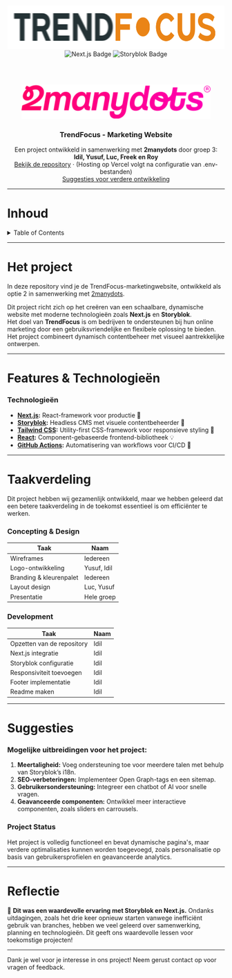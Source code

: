 <div align="center">
  <!-- Logo van TrendFocus -->
  <img src="./readme-items/logo-trendfocus.png" alt="TrendFocus logo" height="100">
</div>

<div align="center">
  <!-- Next.js Badge -->
  <img src="https://img.shields.io/badge/Next.js-black?style=for-the-badge&logo=next.js&logoColor=white" alt="Next.js Badge">
  
  <!-- Storyblok Badge -->
  <img src="https://img.shields.io/badge/Storyblok-blue?style=for-the-badge&logo=storyblok&logoColor=white" alt="Storyblok Badge">
</div>

<br></br>

<div align="center">
  <!-- Logo van 2manydots -->
  <a href="https://www.2manydots.nl/">
    <img src="./readme-items/logo.svg" alt="2manydots logo" height="80">
  </a>

  <h3 align="center">TrendFocus - Marketing Website</h3>

  <p align="center">
    Een project ontwikkeld in samenwerking met <strong>2manydots</strong> door groep 3:
    <br>
    <strong>Idil, Yusuf, Luc, Freek en Roy</strong>
    <br>
    <a href="https://github.com/IdilGA/next-storyblok-demo-master">Bekijk de repository</a>
    ·
    (Hosting op Vercel volgt na configuratie van .env-bestanden)
    <br>
    <a href="#suggesties">Suggesties voor verdere ontwikkeling</a>
  </p>
</div>

---

# Inhoud

<details>
    <summary>Table of Contents</summary>
    <div>
        <ol>
            <li><a href="#het-project">Het project</a></li>
            <li><a href="#features--technologieën">Features & Technologieën</a></li>
            <li><a href="#taakverdeling">Taakverdeling</a></li>
            <li><a href="#suggesties">Suggesties voor verdere ontwikkeling</a></li>
        </ol>
    </div>
</details>

---

# Het project

In deze repository vind je de TrendFocus-marketingwebsite, ontwikkeld als optie 2 in samenwerking met [2manydots](https://www.2manydots.nl/).

Dit project richt zich op het creëren van een schaalbare, dynamische website met moderne technologieën zoals **Next.js** en **Storyblok**.  
Het doel van **TrendFocus** is om bedrijven te ondersteunen bij hun online marketing door een gebruiksvriendelijke en flexibele oplossing te bieden. Het project combineert dynamisch contentbeheer met visueel aantrekkelijke ontwerpen.

---

# Features & Technologieën

### Technologieën

- **[Next.js](https://nextjs.org/):** React-framework voor productie 🚀
- **[Storyblok](https://www.storyblok.com/):** Headless CMS met visuele contentbeheerder 📄
- **[Tailwind CSS](https://tailwindcss.com/):** Utility-first CSS-framework voor responsieve styling 🎨
- **[React](https://reactjs.org/):** Component-gebaseerde frontend-bibliotheek 💡
- **[GitHub Actions](https://github.com/features/actions):** Automatisering van workflows voor CI/CD 🚀

---

# Taakverdeling

Dit project hebben wij gezamenlijk ontwikkeld, maar we hebben geleerd dat een betere taakverdeling in de toekomst essentieel is om efficiënter te werken.

### Concepting & Design

| Taak                    | Naam        |
| ----------------------- | ----------- |
| Wireframes              | Iedereen    |
| Logo-ontwikkeling       | Yusuf, Idil |
| Branding & kleurenpalet | Iedereen    |
| Layout design           | Luc, Yusuf  |
| Presentatie             | Hele groep  |

### Development

| Taak                       | Naam |
| -------------------------- | ---- |
| Opzetten van de repository | Idil |
| Next.js integratie         | Idil |
| Storyblok configuratie     | Idil |
| Responsiviteit toevoegen   | Idil |
| Footer implementatie       | Idil |
| Readme maken               | Idil |

---

# Suggesties

### Mogelijke uitbreidingen voor het project:

1. **Meertaligheid:** Voeg ondersteuning toe voor meerdere talen met behulp van Storyblok’s i18n.
2. **SEO-verbeteringen:** Implementeer Open Graph-tags en een sitemap.
3. **Gebruikersondersteuning:** Integreer een chatbot of AI voor snelle vragen.
4. **Geavanceerde componenten:** Ontwikkel meer interactieve componenten, zoals sliders en carrousels.

### Project Status

Het project is volledig functioneel en bevat dynamische pagina's, maar verdere optimalisaties kunnen worden toegevoegd, zoals personalisatie op basis van gebruikersprofielen en geavanceerde analytics.

---

# Reflectie

🎉 **Dit was een waardevolle ervaring met Storyblok en Next.js.** Ondanks uitdagingen, zoals het drie keer opnieuw starten vanwege inefficiënt gebruik van branches, hebben we veel geleerd over samenwerking, planning en technologieën. Dit geeft ons waardevolle lessen voor toekomstige projecten!

---

Dank je wel voor je interesse in ons project! Neem gerust contact op voor vragen of feedback.
